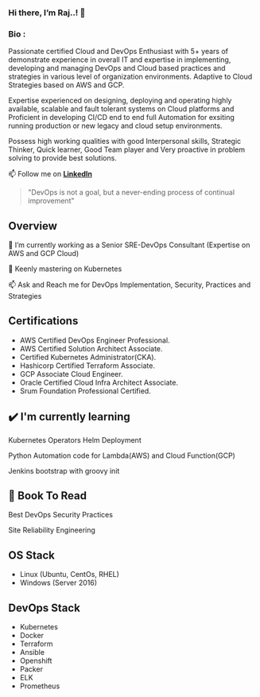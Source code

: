 

### Hi there, I’m Raj..! 👋

### Bio :

Passionate certified Cloud and DevOps Enthusiast with 5+ years of demonstrate experience in overall IT and expertise in implementing, developing and managing DevOps and Cloud based practices and strategies in various level of organization environments. Adaptive to Cloud Strategies based on AWS and GCP.

Expertise experienced on designing, deploying and operating highly available, scalable and fault tolerant systems on Cloud platforms and Proficient in developing CI/CD end to end full Automation for exsiting running production or new legacy and cloud setup environments. 

Possess high working qualities with good Interpersonal skills, Strategic Thinker, Quick learner, Good Team player and Very proactive in problem solving to provide best solutions.

📫 Follow me on [**LinkedIn**](https://www.linkedin.com/in/esakkiraj-karthi/)

> "DevOps is not a goal, but a never-ending process of continual improvement"


## Overview

🔭 I’m currently working as a Senior SRE-DevOps Consultant (Expertise on AWS and GCP Cloud)

🌱 Keenly mastering on Kubernetes

📫 Ask and Reach me for DevOps Implementation, Security, Practices and Strategies


## Certifications

- AWS Certified DevOps Engineer Professional.
- AWS Certified Solution Architect Associate.
- Certified Kubernetes Administrator(CKA).
- Hashicorp Certified Terraform Associate.
- GCP Associate Cloud Engineer.
- Oracle Certified Cloud Infra Architect Associate.
- Srum Foundation Professional Certified.

## ✔️ I'm currently learning

Kubernetes Operators Helm Deployment

Python Automation code for Lambda(AWS) and Cloud Function(GCP)

Jenkins bootstrap with groovy init

## 📘 Book To Read

Best DevOps Security Practices

Site Reliability Engineering

## OS Stack

- Linux (Ubuntu, CentOs, RHEL)
- Windows (Server 2016)

## DevOps Stack

- Kubernetes
- Docker
- Terraform
- Ansible
- Openshift
- Packer
- ELK
- Prometheus

